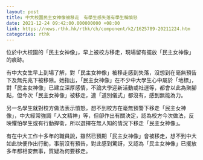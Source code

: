 ```yaml
---
layout: post
title: 中大校園民主女神像被移走　有學生感失落有學生稱憤怒
date: 2021-12-24 09:42:00.000000000 +08:00
link: https://news.rthk.hk/rthk/ch/component/k2/1625789-20211224.htm
categories: rthk
---
```


位於中大校園的「民主女神像」，早上被校方移走，現場留有擺放「民主女神像」的痕跡。

有中大女生早上到場了解，對「民主女神像」被移走感到失落，沒想到在毫無預告下及無先兆下被移除。她指出，「民主女神像」在不少中大學生心中屬於「地標」，對「民主女神像」已建立深厚感情，不論大學迎新活動或社運等，都會以此為聚腳點，但今次「民主女神像」被移走，連「道別儀式」都沒有，感到無能為力。

另一名學生就對校方做法表示憤怒，想不到校方在毫無預警下移走「民主女神像」，中大經常強調「人文精神」等，但卻作出有關決定，認為校方今次做法，反映懼怕學生或有行動捍衛，所以選擇在無人知的情況下移走「民主女神像」。

有在中大工作十多年的職員說，雖然已預期「民主女神像」會被移走，想不到中大如此快便作出行動，事前沒有預告，對此感到驚訝，又認為「民主女神像」已擺放多年都相安無事，質疑為何要移走。
